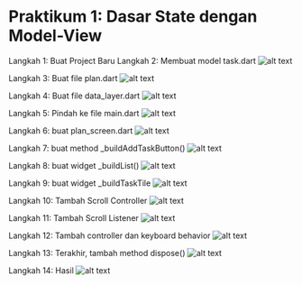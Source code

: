 # Praktikum 1: Dasar State dengan Model-View

Langkah 1: Buat Project Baru
Langkah 2: Membuat model task.dart
![alt text](image.png)

Langkah 3: Buat file plan.dart
![alt text](image-1.png)

Langkah 4: Buat file data_layer.dart
![alt text](image-2.png)

Langkah 5: Pindah ke file main.dart
![alt text](image-3.png)

Langkah 6: buat plan_screen.dart
![alt text](image-4.png)

Langkah 7: buat method _buildAddTaskButton()
![alt text](image-5.png)

Langkah 8: buat widget _buildList()
![alt text](image-6.png)

Langkah 9: buat widget _buildTaskTile
![alt text](image-7.png)

Langkah 10: Tambah Scroll Controller
![alt text](image-8.png)

Langkah 11: Tambah Scroll Listener
![alt text](image-9.png)

Langkah 12: Tambah controller dan keyboard behavior
![alt text](image-10.png)

Langkah 13: Terakhir, tambah method dispose()
![alt text](image-11.png)

Langkah 14: Hasil
![alt text](image-12.png)


